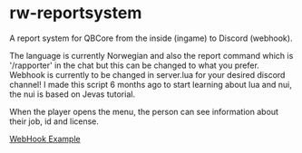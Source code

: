 # rw-reportsystem
A report system for QBCore from the inside (ingame) to Discord (webhook).

The language is currently Norwegian and also the report command which is '/rapporter' in the chat but this can be changed to what you prefer. 
Webhook is currently to be changed in server.lua for your desired discord channel!
I made this script 6 months ago to start learning about lua and nui, the nui is based on Jevas tutorial.

When the player opens the menu, the person can see information about their job, id and license.

[WebHook Example](https://user-images.githubusercontent.com/71928222/201292773-2b982f99-f255-4602-8754-66d954e859e3.jpg)


